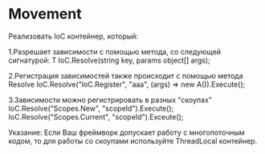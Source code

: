 # Movement
Реализовать IoC контейнер, который:

1.Разрешает зависимости с помощью метода, со следующей сигнатурой:
T IoC.Resolve(string key, params object[] args);

2.Регистрация зависимостей также происходит с помощью метода Resolve
IoC.Resolve("IoC.Register", "aaa", (args) => new A()).Execute();

3.Зависимости можно регистрировать в разных "скоупах"
IoC.Resolve("Scopes.New", "scopeId").Execute();
IoC.Resolve("Scopes.Current", "scopeId").Exceute();

Указание: Если Ваш фреймворк допускает работу с многопоточным кодом, то для работы со скоупами используйте ThreadLocal контейнер.